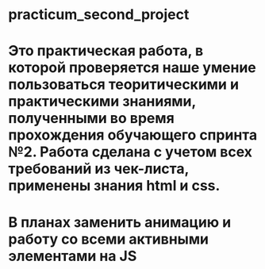 # practicum_second_project
# Это практическая работа, в которой проверяется наше умение пользоваться теоритическими и практическими знаниями, полученными во время прохождения обучающего спринта №2. Работа сделана с учетом всех требований из чек-листа, применены знания html и css.

# В планах заменить анимацию и работу со всеми активными элементами на JS